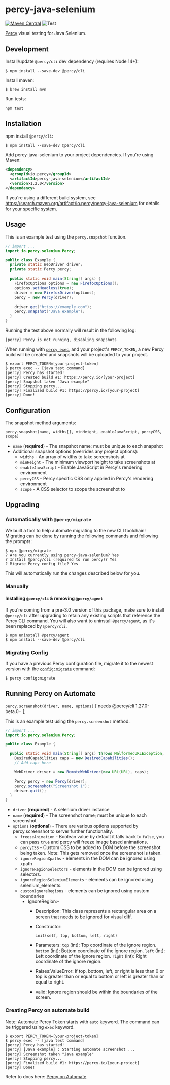 # percy-java-selenium

[![Maven Central](https://maven-badges.herokuapp.com/maven-central/io.percy/percy-java-selenium/badge.svg)](https://maven-badges.herokuapp.com/maven-central/io.percy/percy-java-selenium)
![Test](https://github.com/percy/percy-java-selenium/workflows/Test/badge.svg)

[Percy](https://percy.io) visual testing for Java Selenium.

## Development

Install/update `@percy/cli` dev dependency (requires Node 14+):

```sh-session
$ npm install --save-dev @percy/cli
```

Install maven:

```sh-session
$ brew install mvn
```

Run tests:

```
npm test
```

## Installation

npm install `@percy/cli`:

```sh-session
$ npm install --save-dev @percy/cli
```

Add percy-java-selenium to your project dependencies. If you're using Maven:

``` xml
<dependency>
  <groupId>io.percy</groupId>
  <artifactId>percy-java-selenium</artifactId>
  <version>1.2.0</version>
</dependency>
```

If you're using a different build system, see https://search.maven.org/artifact/io.percy/percy-java-selenium for details for your specific system.

## Usage

This is an example test using the `percy.snapshot` function.

``` java
// import ...
import io.percy.selenium.Percy;

public class Example {
  private static WebDriver driver;
  private static Percy percy;

  public static void main(String[] args) {
    FirefoxOptions options = new FirefoxOptions();
    options.setHeadless(true);
    driver = new FirefoxDriver(options);
    percy = new Percy(driver);

    driver.get("https://example.com");
    percy.snapshot("Java example");
  }
}
```

Running the test above normally will result in the following log:

```sh-session
[percy] Percy is not running, disabling snapshots
```

When running with [`percy
exec`](https://github.com/percy/cli/tree/master/packages/cli-exec#percy-exec), and your project's
`PERCY_TOKEN`, a new Percy build will be created and snapshots will be uploaded to your project.

```sh-session
$ export PERCY_TOKEN=[your-project-token]
$ percy exec -- [java test command]
[percy] Percy has started!
[percy] Created build #1: https://percy.io/[your-project]
[percy] Snapshot taken "Java example"
[percy] Stopping percy...
[percy] Finalized build #1: https://percy.io/[your-project]
[percy] Done!
```

## Configuration

The snapshot method arguments:

`percy.snapshot(name, widths[], minHeight, enableJavaScript, percyCSS, scope)`

- `name` (**required**) - The snapshot name; must be unique to each snapshot
- Additional snapshot options (overrides any project options):
  - `widths` - An array of widths to take screenshots at
  - `minHeight` - The minimum viewport height to take screenshots at
  - `enableJavaScript` - Enable JavaScript in Percy's rendering environment
  - `percyCSS` - Percy specific CSS only applied in Percy's rendering
    environment
  - `scope` - A CSS selector to scope the screenshot to


## Upgrading

### Automatically with `@percy/migrate`

We built a tool to help automate migrating to the new CLI toolchain! Migrating
can be done by running the following commands and following the prompts:

``` shell
$ npx @percy/migrate
? Are you currently using percy-java-selenium? Yes
? Install @percy/cli (required to run percy)? Yes
? Migrate Percy config file? Yes
```

This will automatically run the changes described below for you.

### Manually

#### Installing `@percy/cli` & removing `@percy/agent`

If you're coming from a pre-3.0 version of this package, make sure to install `@percy/cli` after
upgrading to retain any existing scripts that reference the Percy CLI
command. You will also want to uninstall `@percy/agent`, as it's been replaced
by `@percy/cli`.

```sh-session
$ npm uninstall @percy/agent
$ npm install --save-dev @percy/cli
```

### Migrating Config

If you have a previous Percy configuration file, migrate it to the newest version with the
[`config:migrate`](https://github.com/percy/cli/tree/master/packages/cli-config#percy-configmigrate-filepath-output) command:

```sh-session
$ percy config:migrate
```

## Running Percy on Automate
`percy.screenshot(driver, name, options)` [ needs @percy/cli 1.27.0-beta.0+ ];

This is an example test using the `percy.screenshot` method.

``` java
// import ...
import io.percy.selenium.Percy;

public class Example {

  public static void main(String[] args) throws MalformedURLException, InterruptedException {
    DesiredCapabilities caps = new DesiredCapabilities();
    // Add caps here

    WebDriver driver = new RemoteWebDriver(new URL(URL), caps);

    Percy percy = new Percy(driver);
    percy.screenshot("Screenshot 1");
    driver.quit();
  }
}
```

- `driver` (**required**) - A selenium driver instance
- `name` (**required**) - The screenshot name; must be unique to each screenshot
- `options` (**optional**) - There are various options supported by percy.screenshot to server further functionality.
  - `freezeAnimation` - Boolean value by default it falls back to `false`, you can pass `true` and percy will freeze image based animations.
  - `percyCSS` - Custom CSS to be added to DOM before the screenshot being taken. Note: This gets removed once the screenshot is taken.
  - `ignoreRegionXpaths` - elements in the DOM can be ignored using xpath
  - `ignoreRegionSelectors` - elements in the DOM can be ignored using selectors.
  - `ignoreRegionSeleniumElements` - elements can be ignored using selenium_elements.
  - `customIgnoreRegions` - elements can be ignored using custom boundaries
    - IgnoreRegion:-
      - Description: This class represents a rectangular area on a screen that needs to be ignored for visual diff.

      - Constructor:
        ```
        init(self, top, bottom, left, right)
        ```
      - Parameters:
        `top` (int): Top coordinate of the ignore region.
        `bottom` (int): Bottom coordinate of the ignore region.
        `left` (int): Left coordinate of the ignore region.
        `right` (int): Right coordinate of the ignore region.
      - Raises:ValueError: If top, bottom, left, or right is less than 0 or top is greater than or equal to bottom or left is greater than or equal to right.
      - valid: Ignore region should be within the boundaries of the screen.
### Creating Percy on automate build
Note: Automate Percy Token starts with `auto` keyword. The command can be triggered using `exec` keyword.
```sh-session
$ export PERCY_TOKEN=[your-project-token]
$ percy exec -- [java test command]
[percy] Percy has started!
[percy] [Java example] : Starting automate screenshot ...
[percy] Screenshot taken "Java example"
[percy] Stopping percy...
[percy] Finalized build #1: https://percy.io/[your-project]
[percy] Done!
```

Refer to docs here: [Percy on Automate](https://docs.percy.io/docs/integrate-functional-testing-with-visual-testing)
